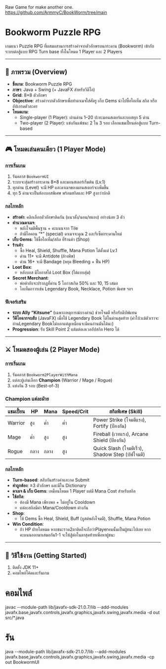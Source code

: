 Raw Game for make another one.
https://github.com/ArmmyC/BookWorm/tree/main

# Bookworm Puzzle RPG

เกมแนว Puzzle RPG ที่ผสมผสานการสร้างคำจากตัวอักษรบนกระดาน (Bookworm) เข้ากับระบบต่อสู้แบบ RPG Turn base ทั้งในโหมด 1 Player และ 2 Players

---

## 📖 ภาพรวม (Overview)

- **ชื่อเกม**: Bookworm Puzzle RPG  
- **ภาษา**: Java + Swing (+ JavaFX สำหรับวีดีโอ)  
- **Grid**: 8×8 ตัวอักษร  
- **Objective**: สร้างคำจากตัวอักษรเพื่อทำดาเมจใส่ศัตรู เก็บ Gems นำไปซื้อไอเท็ม สกิล หรืออัปเกรดตัวละคร  
- **โหมดเกม**:  
  - Single-player (1 Player): ผ่านด่าน 1–20 ปะทะมอนสเตอร์และบอสทุก 5 ด่าน  
  - Two-player (2 Player): แข่งกันแพ้ชนะ 2 ใน 3 รอบ เลือกแชมเปี้ยนต่อสู้แบบ Turn-based  

---

## 🎮 โหมดเล่นคนเดียว (1 Player Mode)

### การเริ่มเกม
1. รันคลาส `BookwormUI`  
2. ระบบจะสุ่มสร้างกระดาน 8×8 และมอนสเตอร์เริ่มต้น (Lv.1)  
3. ทุกด่าน (Level) จะมี HP และดาเมจของมอนสเตอร์จะเพิ่มขึ้น  
4. ทุก 5 ด่านจะเป็นห้องบอสพิเศษ พร้อมสกิลและ HP สูงกว่าปกติ

### กลไกหลัก
- **สร้างคำ**: คลิกเลือกตัวอักษรติดกัน (แนวตั้ง/นอน/ทแยง) อย่างน้อย 3 ตัว  
- **คำนวณดาเมจ**:  
  - พลังโจมตีพื้นฐาน + คะแนนจาก Tile  
  - ถ้ามีไอคอน “*” (special) ดาเมจจะคูณ 2 และรีเซ็ตกระดานใหม่  
- **เก็บ Gems**: ใช้ซื้อไอเท็ม/สกิล ที่ร้านค้า (Shop)  
- **ร้านค้า**:  
  - ซื้อ Heal, Shield, Shuffle, Mana Potion ได้ตั้งแต่ Lv.1  
  - ด่าน 11+ จะมี Antidote (ล้างพิษ)  
  - ด่าน 16+ จะมี Bandage (หยุด Bleeding + ฟื้น HP)  
- **Loot Box**:  
  - หลังบอส มีโอกาสได้ Loot Box (ได้แบบสุ่ม)
- **Secret Merchant**:
  - พ่อค้าลับจะปรากฏที่ด่าน 5 โอกาสเกิด 50% และ 10, 15 เสมอ
  - ไอเท็มถาวรเช่น Legendary Book, Necklace, Potion พิเศษ ฯลฯ  

### ฟีเจอร์เสริม
- **ระบบ Ally “Kitsune”** (เฉพาะเหตุการณ์บางด่าน) ช่วยโจมตี หรือรับดีบัฟแทน  
- **วีดีโอฉากจบลับ** (JavaFX) เมื่อใช้ Legendary Book ได้ในด่านสุดท้าย  (คำใบ้:แม้ตัวเราจะอ่านLegendary Bookไม่ออกแต่ดูเหมือนจะมีคนอ่านมันได้นะ)
- **Progression**: รับ Skill Point 2 แต้มต่อเลเวลอัปสกิล Hero ได้  

---

## ⚔️ โหมดสองผู้เล่น (2 Player Mode)

### การเริ่มเกม
1. รันคลาส `Bookworm2PlayerWithMana`  
2. แต่ละผู้เล่นเลือก **Champion** (Warrior / Mage / Rogue)  
3. แข่งกัน 3 รอบ (Best-of-3)  

### Champion แต่ละฝ่าย
| แชมเปี้ยน | HP   | Mana  | Speed/Crit | สกิลพิเศษ (Skill)                      |
| ---------- | ---- | ----- | ---------- | -------------------------------------- |
| Warrior    | สูง  | ต่ำ   | ต่ำ        | Power Strike (โจมตีแรง), Fortify (ป้องกัน) |
| Mage       | ต่ำ  | สูง   | สูง        | Fireball (เวทแรง), Arcane Shield (ป้องกัน) |
| Rogue      | กลาง | กลาง | สูง        | Quick Slash (โจมตีเร็ว), Shadow Step (บัฟโจมตี) |

### กลไกหลัก
- **Turn-based**: สลับกันสร้างคำและกด Submit  
- **คำถูกต้อง**: ≥3 ตัวอักษร และมีใน Dictionary  
- **ดาเมจ & เก็บ Gems**: เหมือนโหมด 1 Player แต่มี Mana Cost สำหรับสกิล  
- **ใช้สกิล**:  
  - ต้องมี Mana เพียงพอ + ไม่อยู่ใน Cooldown  
  - แต่ละสกิลมีค่า Mana/Cooldown ต่างกัน  
- **Shop**:  
  - ใช้ Gems ซื้อ Heal, Shield, Buff (บูสต์พลังโจมตี), Shuffle, Mana Potion  
- **Win Condition**:  
  - ถ้า HP ฝ่ายใดหมด หากชนะรวด2ตาติดก็จะถือว่าPlayerคนนั้นเป็นผู้ชนะไปเลย หากคะแนนออกมาเสมอกัน1-1 จะให้สู้ต่อในตาสุดท้ายเพื่อหาผู้ชนะ

---

## 🚀 วิธีใช้งาน (Getting Started)

1. ติดตั้ง JDK 11+  
2. คอมไพล์โค้ดและรันเกม
# คอมไพล์
javac --module-path lib/javafx-sdk-21.0.7/lib --add-modules javafx.base,javafx.controls,javafx.graphics,javafx.swing,javafx.media -d out src/*.java

# รัน
java --module-path lib/javafx-sdk-21.0.7/lib --add-modules javafx.base,javafx.controls,javafx.graphics,javafx.swing,javafx.media -cp out BookwormUI
